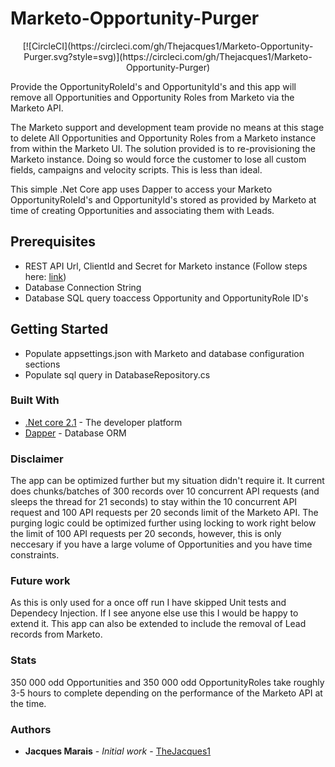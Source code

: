 # Marketo-Opportunity-Purger

<p align="center">
  [![CircleCI](https://circleci.com/gh/Thejacques1/Marketo-Opportunity-Purger.svg?style=svg)](https://circleci.com/gh/Thejacques1/Marketo-Opportunity-Purger)
</p>

Provide the OpportunityRoleId's and OpportunityId's and this app will remove all Opportunities and Opportunity Roles from Marketo via the Marketo API.

The Marketo support and development team provide no means at this stage to delete All Opportunities and Opportunity Roles from a Marketo instance from within the Marketo UI. The solution provided is to re-provisioning the Marketo instance. Doing so would force the customer to lose all custom fields, campaigns and velocity scripts. This is less than ideal.

This simple .Net Core app uses Dapper to access your Marketo OpportunityRoleId's and OpportunityId's stored as provided by Marketo at time of creating Opportunities and associating them with Leads.

## Prerequisites

* REST API Url, ClientId and Secret for Marketo instance (Follow steps here: [link](https://developers.marketo.com/rest-api/))
* Database Connection String
* Database SQL query toaccess Opportunity and OpportunityRole ID's

## Getting Started

* Populate appsettings.json with Marketo and database configuration sections
* Populate sql query in DatabaseRepository.cs

### Built With

* [.Net core 2.1](https://dotnet.microsoft.com/download/dotnet-core/2.1) - The developer platform
* [Dapper](https://github.com/StackExchange/Dapper) - Database ORM

### Disclaimer

The app can be optimized further but my situation didn't require it. 
It current does chunks/batches of 300 records over 10 concurrent API requests (and sleeps the thread for 21 seconds) to stay within the 10 concurrent API request and 100 API requests per 20 seconds limit of the Marketo API. The purging logic could be optimized further using locking to work right below the limit of 100 API requests per 20 seconds, however, this is only neccesary if you have a large volume of Opportunities and you have time constraints.

### Future work

As this is only used for a once off run I have skipped Unit tests and Dependecy Injection. If I see anyone else use this I would be happy to extend it.
This app can also be extended to include the removal of Lead records from Marketo.

### Stats

350 000 odd Opportunities and 350 000 odd OpportunityRoles take roughly 3-5 hours to complete depending on the performance of the Marketo API at the time.

### Authors

* **Jacques Marais** - *Initial work* - [TheJacques1](https://github.com/Thejacques1/)
